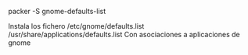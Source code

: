 packer -S gnome-defaults-list 

Instala los fichero
/etc/gnome/defaults.list
/usr/share/applications/defaults.list
Con asociaciones a aplicaciones de gnome

